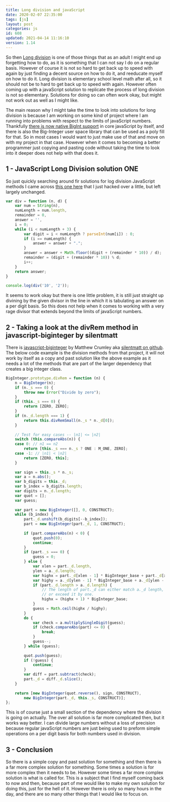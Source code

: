 ```yaml
---
title: Long division and javaScript
date: 2020-02-07 22:35:00
tags: [js]
layout: post
categories: js
id: 608
updated: 2021-04-14 11:16:10
version: 1.14
---
```


So then [Long division](https://en.wikipedia.org/wiki/Long_division) is one of those things that as an adult I might end up forgetting how to do, as it is something that I can not say I do on a regular basis. However of course it is not so hard to get back up to speed with again by just finding a decent source on how to do it, and reeducate myself on how to do it. Long division is elementary school level math after all, so it should not be to hard to get back up to speed with again. However often coming up with a javaScript solution to replicate the process of long division is not so elementary. Solutions for doing so can often work okay, but might not work out as well as I might like.

The main reason why I might take the time to look into solutions for long division is because I am working on some kind of project where I am running into problems with respect to the limits of javaScript numbers. Thankfully [there is now native BigInt support](/2019/09/06/js-bigint/) in core javaScript by itself, and there is also the Big-Integer user space library that can be used as a poly fill for that. So in most cases I would want to just make use of that and move on with my project in that case. However when it comes to becoming a better programmer just copying and pasting code without taking the time to look into it deeper does not help with that does it.

<!-- more -->

## 1 - JavaScript Long Division solution ONE

So just quickly searching around fir solutions for log division JavaScript methods I came across [this one here](https://bocoup.com/blog/long-division-in-javascript) that I just hacked over a little, but left largely unchanged.

```js
var div = function (n, d) {
    var num = String(n),
    numLength = num.length,
    remainder = 0,
    answer = '',
    i = 0;
    while (i < numLength + 3) {
        var digit = i < numLength ? parseInt(num[i]) : 0;
        if (i == numLength) {
            answer = answer + ".";
        }
        answer = answer + Math.floor((digit + (remainder * 10)) / d);
        remainder = (digit + (remainder * 10)) % d;
        i++;
    }
    return answer;
}
 
console.log(div('10', '2'));
```

It seems to work okay but there is one little problem, it is still just straight up divining by the given divisor in the line in which it is tabulating an answer on a per digit basis. So this does not help when it comes to working with a very rage divisor that extends beyond the limits of javaScript numbers.

## 2 - Taking a look at the divRem method in javascript-biginteger by silentmatt

There is [javascript-biginteger](https://github.com/silentmatt/javascript-biginteger) by Matthew Crumley aka [silentmatt on github](https://github.com/silentmatt). The below code example is the division methods from that project, it will not work by itself as a copy and past solution like the above example as it needs a lot of the methods that are part of the larger dependency that creates a big integer class. 

```js
BigInteger.prototype.divRem = function (n) {
    n = BigInteger(n);
    if (n._s === 0) {
        throw new Error("Divide by zero");
    }
    if (this._s === 0) {
        return [ZERO, ZERO];
    }
    if (n._d.length === 1) {
        return this.divRemSmall(n._s * n._d[0]);
    }
 
    // Test for easy cases -- |n1| <= |n2|
    switch (this.compareAbs(n)) {
    case 0: // n1 == n2
        return [this._s === n._s ? ONE : M_ONE, ZERO];
    case -1: // |n1| < |n2|
        return [ZERO, this];
    }
 
    var sign = this._s * n._s;
    var a = n.abs();
    var b_digits = this._d;
    var b_index = b_digits.length;
    var digits = n._d.length;
    var quot = [];
    var guess;
 
    var part = new BigInteger([], 0, CONSTRUCT);
    while (b_index) {
        part._d.unshift(b_digits[--b_index]);
        part = new BigInteger(part._d, 1, CONSTRUCT);
 
        if (part.compareAbs(n) < 0) {
            quot.push(0);
            continue;
        }
        if (part._s === 0) {
            guess = 0;
        } else {
            var xlen = part._d.length,
            ylen = a._d.length;
            var highx = part._d[xlen - 1] * BigInteger_base + part._d[xlen - 2];
            var highy = a._d[ylen - 1] * BigInteger_base + a._d[ylen - 2];
            if (part._d.length > a._d.length) {
                // The length of part._d can either match a._d length,
                // or exceed it by one.
                highx = (highx + 1) * BigInteger_base;
            }
            guess = Math.ceil(highx / highy);
        }
        do {
            var check = a.multiplySingleDigit(guess);
            if (check.compareAbs(part) <= 0) {
                break;
            }
            guess--;
        } while (guess);
 
        quot.push(guess);
        if (!guess) {
            continue;
        }
        var diff = part.subtract(check);
        part._d = diff._d.slice();
    }
 
    return [new BigInteger(quot.reverse(), sign, CONSTRUCT),
        new BigInteger(part._d, this._s, CONSTRUCT)];
};
```

This is of course just a small section of the dependency where the division is going on actually. The over all solution is far more complicated then, but it works way better. I can divide large numbers without a loss of precision because regular javaScript numbers are just being used to preform simple operations on a per digit basis for both numbers used in division.

## 3 - Conclusion

So there is a simple copy and past solution for something and then there is a far more complex solution for something. Some times a solution is for more complex then it needs to be. However some times a far more complex solution is what is called for. This is a subject that I find myself coming back to now and then, because part of me would like to make my own solution for doing this, just for the hell of it. However there is only so many hours in the day, and there are so many other things that I would like to focus on.